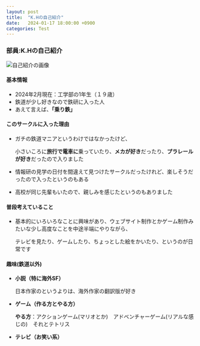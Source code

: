 ```yaml
---
layout: post
title:  "K.Hの自己紹介"
date:   2024-01-17 18:00:00 +0900
categories: Test
---
```

### 部員:K.Hの自己紹介
![自己紹介の画像]({{site.baseurl}}/aseets/2023/miyatetsu_self_introduction_KH.png)
#### 基本情報
- 2024年2月現在：工学部の1年生（１９歳）
- 鉄道が少し好きなので鉄研に入った人
- あえて言えば、**「乗り鉄」**
#### このサークルに入った理由
- ガチの鉄道マニアというわけではなかったけど、
  
  小さいころに**旅行で電車に**乗っていたり、**メカが好き**だったり、**プラレールが好き**だったので入りました
- 情報研の見学の日付を間違えて見つけたサークルだったけれど、楽しそうだったので入ったというのもある
- 高校が同じ先輩もいたので、親しみを感じたというのもありました
#### 普段考えていること
- 基本的にいろいろなことに興味があり、ウェブサイト制作とかゲーム制作みたいな少し高度なことを中途半端にやりながら、

  テレビを見たり、ゲームしたり、ちょっとした絵をかいたり、というのが日常です
#### 趣味(鉄道以外)
- **小説（特に海外SF）**

  日本作家のというよりは、海外作家の翻訳版が好き
- **ゲーム（作る方とやる方）**

  **やる方**：アクションゲーム(マリオとか)　アドベンチャーゲーム(リアルな感じの)　それとテトリス
- **テレビ（お笑い系）**
